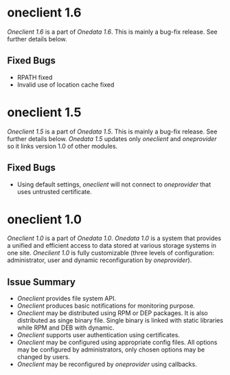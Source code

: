 oneclient 1.6
=============

*Oneclient 1.6* is a part of *Onedata 1.6*. This is mainly a bug-fix release. See further details below.

Fixed Bugs
----------

* RPATH fixed
* Invalid use of location cache fixed

oneclient 1.5
=============

*Oneclient 1.5* is a part of *Onedata 1.5*. This is mainly a bug-fix release. See further details below. *Onedata 1.5*
updates only *oneclient* and *oneprovider* so it links version 1.0 of other modules.

Fixed Bugs
----------

* Using default settings, *oneclient* will not connect to *oneprovider* that uses untrusted certificate.

oneclient 1.0
=============

*Oneclient 1.0* is a part of *Onedata 1.0*. *Onedata 1.0* is a system that provides a unified and efficient access to
data stored at various storage systems in one site. *Oneclient 1.0* is fully customizable (three levels of 
configuration: administrator, user and dynamic reconfiguration by *oneprovider*).

Issue Summary
-------------

* *Oneclient* provides file system API.
* *Oneclient* produces basic notifications for monitoring purpose.
* *Oneclient* may be distributed using RPM or DEP packages. It is also distributed as singe binary file. Single binary 
is linked with static libraries while RPM and DEB with dynamic.
* *Oneclient* supports user authentication using certificates.
* *Oneclient* may be configured using appropriate config files. All options may be configured by administrators, 
only chosen options may be changed by users.
* *Oneclient* may be reconfigured by *oneprovider* using callbacks.

